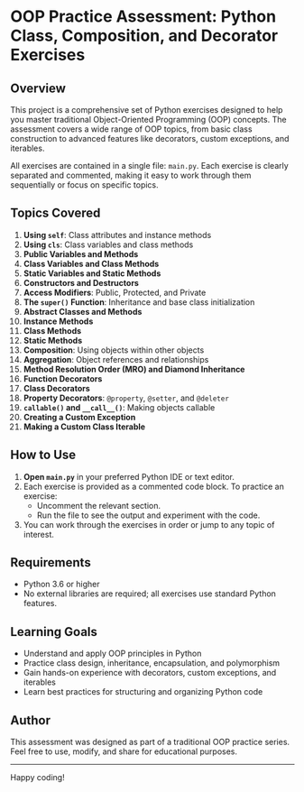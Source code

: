 # OOP Practice Assessment: Python Class, Composition, and Decorator Exercises

## Overview

This project is a comprehensive set of Python exercises designed to help you master traditional Object-Oriented Programming (OOP) concepts. The assessment covers a wide range of OOP topics, from basic class construction to advanced features like decorators, custom exceptions, and iterables.

All exercises are contained in a single file: `main.py`. Each exercise is clearly separated and commented, making it easy to work through them sequentially or focus on specific topics.

## Topics Covered

1. **Using `self`**: Class attributes and instance methods
2. **Using `cls`**: Class variables and class methods
3. **Public Variables and Methods**
4. **Class Variables and Class Methods**
5. **Static Variables and Static Methods**
6. **Constructors and Destructors**
7. **Access Modifiers**: Public, Protected, and Private
8. **The `super()` Function**: Inheritance and base class initialization
9. **Abstract Classes and Methods**
10. **Instance Methods**
11. **Class Methods**
12. **Static Methods**
13. **Composition**: Using objects within other objects
14. **Aggregation**: Object references and relationships
15. **Method Resolution Order (MRO) and Diamond Inheritance**
16. **Function Decorators**
17. **Class Decorators**
18. **Property Decorators**: `@property`, `@setter`, and `@deleter`
19. **`callable()` and `__call__()`**: Making objects callable
20. **Creating a Custom Exception**
21. **Making a Custom Class Iterable**

## How to Use

1. **Open `main.py`** in your preferred Python IDE or text editor.
2. Each exercise is provided as a commented code block. To practice an exercise:
   - Uncomment the relevant section.
   - Run the file to see the output and experiment with the code.
3. You can work through the exercises in order or jump to any topic of interest.

## Requirements

- Python 3.6 or higher
- No external libraries are required; all exercises use standard Python features.

## Learning Goals

- Understand and apply OOP principles in Python
- Practice class design, inheritance, encapsulation, and polymorphism
- Gain hands-on experience with decorators, custom exceptions, and iterables
- Learn best practices for structuring and organizing Python code

## Author

This assessment was designed as part of a traditional OOP practice series. Feel free to use, modify, and share for educational purposes.

---

Happy coding!
